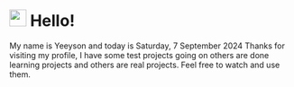  <h1>
    <img src="https://emojis.slackmojis.com/emojis/images/1643510097/45343/hi.gif?1643510097" width="30"/> 
    Hello!
 </h1>
 <p>
    My name is Yeeyson and today is Saturday, 7 September 2024
    Thanks for visiting my profile, I have some test projects going on others are done learning projects and others are real projects.
    Feel free to watch and use them.
 </p>